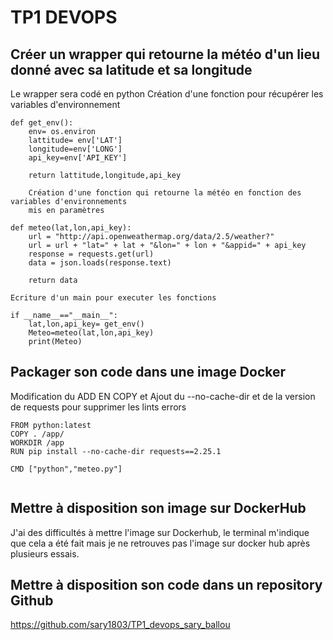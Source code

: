 # TP1 DEVOPS
## Créer un wrapper qui retourne la météo d'un lieu donné avec sa latitude et sa longitude
Le wrapper sera codé en python
        Création d'une fonction pour récupérer les variables d'environnement

```
def get_env():
    env= os.environ
    lattitude= env['LAT']
    longitude=env['LONG']
    api_key=env['API_KEY']

    return lattitude,longitude,api_key
```
        Création d'une fonction qui retourne la météo en fonction des variables d'environnements
        mis en paramètres
```
def meteo(lat,lon,api_key):
    url = "http://api.openweathermap.org/data/2.5/weather?"
    url = url + "lat=" + lat + "&lon=" + lon + "&appid=" + api_key
    response = requests.get(url)
    data = json.loads(response.text)

    return data
```
    Ecriture d'un main pour executer les fonctions
```
if __name__=="__main__":
    lat,lon,api_key= get_env()
    Meteo=meteo(lat,lon,api_key)
    print(Meteo)

```

## Packager son code dans une image Docker
Modification du ADD EN COPY  et Ajout du --no-cache-dir et de la version de requests pour supprimer les lints errors

```
FROM python:latest
COPY . /app/
WORKDIR /app
RUN pip install --no-cache-dir requests==2.25.1

CMD ["python","meteo.py"]


```
## Mettre à disposition son image sur DockerHub
J'ai des difficultés à mettre l'image sur Dockerhub, le terminal m'indique que cela a été fait mais je ne retrouves pas l'image sur docker hub après plusieurs essais.
## Mettre à disposition son code dans un repository Github
https://github.com/sary1803/TP1_devops_sary_ballou